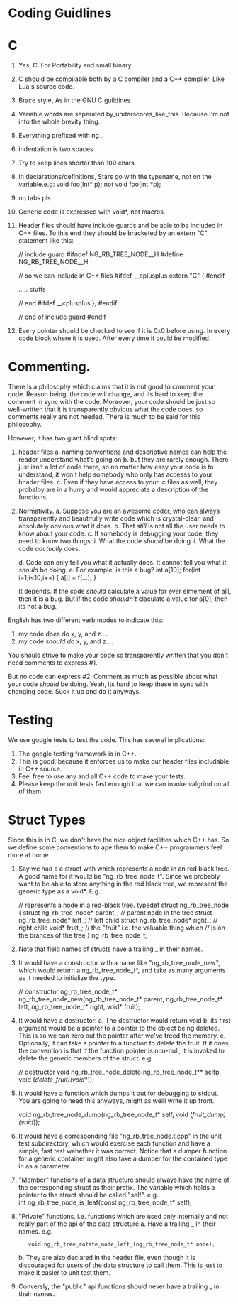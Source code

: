 #  Coding Guidlines

#  C

1.  Yes, C.  For Portability and small binary.
2.  C should be compilable both by a C compiler and a C++ compiler. Like Lua's source code.
2.  Brace style, As in the GNU C guildines
3.  Variable words are seperated by_underscores_like_this.  Because I'm not into the whole brevity thing.
4.  Everything prefixed with ng_.
5.  indentation is two spaces
6.  Try to keep lines shorter than 100 chars  
7.  In declarations/definitions, Stars go with the typename, not on the variable.e.g:
        void foo(int* p);
    not
        void foo(int *p);
8.  no tabs pls.
9.  Generic code is expressed with void*, not macros.
10.  Header files should have include guards and be able to be included in C++ files.   To this end they should be bracketed by an extern "C" statement like this:

      // include guard
      #ifndef NG_RB_TREE_NODE__H
      #define NG_RB_TREE_NODE__H

      // so we can include in C++ files
      #ifdef __cplusplus
      extern "C" {
      #endif

      ..... stuffs

      // end 
      #ifdef __cplusplus
      };
      #endif

      // end of include guard
      #endif

11. Every pointer should be checked to see if it is 0x0 before using.  In every code block where it is used.  After every time it could be modified.

# Commenting.

There is a philosophy which claims that it is not good to comment your code.  Reason being, the code will change, and its
hard to keep the comment in sync with the code.  Moreover, your code should be just so well-written that it is
transparently obvious what the code does, so comments really are not needed. There is much to be said for this 
philosophy.

However, it has two giant blind spots:

1.  header files
    a. naming conventions and descriptive names can help the reader understand what's going on
    b. but they are rarely enough.  There just isn't a lot of code there, so no matter how easy your code is to understand, it won't help somebody who only has accesss to your hnader files.
    c. Even if they have access to your .c files as well, they probalby are in a hurry and would appreciate a description of the functions.

2.  Normativity.
    a.  Suppose you are an awesome coder, who can always transparently and beautifully write code which is crystal-clear, and absolutely obvious what it does.
    b.  That *still* is not all the user needs to know about your code.
    c.  If somebody is debugging your code, they need to know two things:
        i.  What the code *should* be doing
	ii. What the code *aactually* does.

    d.  Code can only tell you what it actually does.  It cannot tell you what it *should* be doing.
    e.  For example, is this a bug?
        int a[10];
	for(int i=1;i<10;i++) {
	    a[i] = f(...);
	}
	
	It depends.  If the code *should* calculate a value for ever elmement of a[], then it is a bug.
	But if the code *shouldn't* claculate a value for a[0], then its not a bug.

English has two different verb modes to indicate this:
1.  my code does do x, y, and z....
2.  my code *should do* x, y, and z....

You should strive to make your code so transparently written that you don't need comments to express #1.

But no code can express #2.  Comment as much as possible about what your code *should* be doing.  Yeah,
its hard to keep these in sync with changing code.  Suck it up and do it anyways.


# Testing

We use google tests to test the code.  This has several implications:

1.  The google testing framework is in C++.  
2.  This is good, because it enforces us to make our header files includable in C++ source.
3.  Feel free to use any and all C++ code to make your tests.  
4.  Please keep the unit tests fast enough that we can invoke valgrind on all of them.


#  Struct Types

Since this is in C, we don't have the nice object facilities which C++ has.  So we define some
conventions to ape them to make C++ programmers feel more at home.


1.  Say we had a  a struct with which represents a node in an red black tree.    A good name for it would be "ng_rb_tree_node_t".  Since we probably
    want to be able to store anything in the red black tree, we represent the generic type as a void*.   E.g.:

     // represents a node in a red-black tree.
     typedef struct ng_rb_tree_node {
       struct ng_rb_tree_node*      parent_;      // parent node in the tree
       struct ng_rb_tree_node*      left_;        // left child
       struct ng_rb_tree_node*      right_;       // right child
       void*                        fruit_;       // the "fruit" i.e. the valuable thing which 
                                                  // is on the brances of the tree
     } ng_rb_tree_node_t;

2.  Note that field names of structs have a trailing _ in their names.


3.  It would have a constructor with a name like "ng_rb_tree_node_new",  which would return a ng_rb_tree_node_t*, and take as many arguments as it needed to initialize the type.

    // constructor
    ng_rb_tree_node_t* ng_rb_tree_node_new(ng_rb_tree_node_t* parent,
                                           ng_rb_tree_node_t* left,
					   ng_rb_tree_node_t* right,
					   void* fruit);
  

4.  It would have a destructor:
    a. The destructor would return void
    b. its first argument would be a pointer to a pointer to the object being deleted.  This is so we can zero out the pointer after we've freed the memory.
    c. Optionally, it can take a pointer to a function to delete the fruit.  If it does, the convention is that if
       the function pointer is non-null, it is invoked to delete the generic members of the struct.  e.g.

      // destructor
      void ng_rb_tree_node_delete(ng_rb_tree_node_t** selfp,
	                          void (*delete_fruit)(void**));


5.  It would have a function which dumps it out for debugging to stdout.  You are going to need this anyways, might as welll write it up front.


    void ng_rb_tree_node_dump(ng_rb_tree_node_t* self,
                              void (*fruit_dump)(void*));

6.  It would have a corresponding file "ng_rb_tree_node.t.cpp" in the unit test subdirectory, which would exercise each function and have a simple, fast test wehether it was correct.  Notice that a dumper function for a generic container might also take a dumper for the contained type in as a parameter.

7.  "Member" functions of a data structure should always have the name of the corresponding struct as their prefix. The variable which holds a pointer to the struct should be called "self".  e.g.  
           int ng_rb_tree_node_is_leaf(const ng_rb_tree_node_t* self);

8.  "Private" functions, i.e. functions which are used only internally and not really part of the api of the data structure 
    a.  Have a trailing _ in their names. e.g.

           void ng_rb_tree_rotate_node_left_(ng_rb_tree_node_t* node);

    b.  They are also declared in the header file, even though it is discouraged for users of the data structure to call them.  This is just to make it easier to unit test them.
 
9.  Conversly, the "public" api functions should never have a trailing _ in their names.




